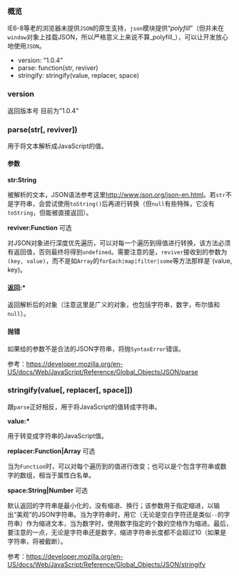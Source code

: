 ### 概览

IE6-8等老的浏览器未提供`JSON`的原生支持，`json`模块提供“_polyfill_”（但并未在`window`对象上挂载JSON，所以严格意义上来说不算_polyfill_），可以让开发放心地使用`JSON`。

* version: "1.0.4"
* parse: function(str, reviver)
* stringify: stringify(value, replacer, space)

### version

返回版本号 目前为"1.0.4"

### parse(str\[, reviver\])

用于将文本解析成JavaScript的值。

#### 参数

**str:String**

被解析的文本，JSON语法参考这里<http://www.json.org/json-en.html>。若`str`不是字符串，会尝试使用`toString()`后再进行转换（但`null`有些特殊，它没有`toString`，但能被直接返回）。

**reviver:Function** 可选

对JSON对象进行深度优先遍历，可以对每一个遍历到得值进行转换，该方法必须有返回值，否则最终将得到`undefined`。需要注意的是，`reviver`接收到的参数为`(key, value)`，而不是如`Array`的`forEach|map|filter|some`等方法那样是`(value, key)。

#### 返回:\*

返回解析后的对象（注意这里是广义的对象，也包括字符串，数字，布尔值和`null`）。

#### 抛错

如果给的参数不是合法的JSON字符串，将抛`SyntaxError`错误。

参考：<https://developer.mozilla.org/en-US/docs/Web/JavaScript/Reference/Global_Objects/JSON/parse>

### stringify(value\[, replacer\[, space\]\])

跟`parse`正好相反，用于将JavaScript的值转成字符串。


**value:\***

用于转变成字符串的JavaScript值。

**replacer:Function|Array** 可选

当为`Function`时，可以对每个遍历到的值进行改变；也可以是个包含字符串或数字的数组，相当于属性白名单。

**space:String|Number** 可选

默认返回的字符串是最小化的，没有缩进、换行；该参数用于指定缩进，以输出“美观”的JSON字符串。当为字符串时，用它（无论是空白字符还是类似`--`的字符串）作为缩进文本，当为数字时，使用数字指定的个数的空格作为缩进。最后，要注意的一点，无论是字符串还是数字，缩进字符串长度都不会超过10（如果是字符串，将被截断）。

参考：<https://developer.mozilla.org/en-US/docs/Web/JavaScript/Reference/Global_Objects/JSON/stringify>